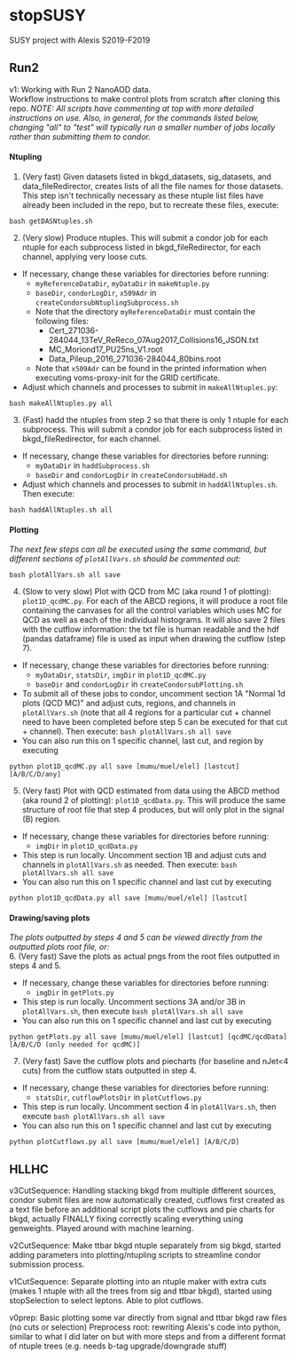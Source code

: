 # stopSUSY
SUSY project with Alexis S2019-F2019

## Run2
v1: Working with Run 2 NanoAOD data.  
Workflow instructions to make control plots from scratch after cloning this repo. _NOTE: All scripts have commenting at top with more detailed instructions on use. Also, in general, for the commands listed below, changing "all" to "test" will typically run a smaller number of jobs locally rather than submitting them to condor._  
#### Ntupling
1. (Very fast) Given datasets listed in bkgd_datasets, sig_datasets, and data_fileRedirector, creates lists of all the file names for those datasets. This step isn't technically necessary as these ntuple list files have already been included in the repo, but to recreate these files, execute:
```
bash getDASNtuples.sh
```
2. (Very slow) Produce ntuples. This will submit a condor job for each ntuple for each subprocess listed in bkgd_fileRedirector, for each channel, applying very loose cuts. 
- If necessary, change these variables for directories before running:
  - `myReferenceDataDir`, `myDataDir` in `makeNtuple.py`
  - `baseDir`, `condorLogDir`, `x509Adr` in `createCondorsubNtuplingSubprocess.sh`
  - Note that the directory `myReferenceDataDir` must contain the following files:
    - Cert_271036-284044_13TeV_ReReco_07Aug2017_Collisions16_JSON.txt
    - MC_Moriond17_PU25ns_V1.root
    - Data_Pileup_2016_271036-284044_80bins.root
  - Note that `x509Adr` can be found in the printed information when executing voms-proxy-init for the GRID certificate.
- Adjust which channels and processes to submit in `makeAllNtuples.py`:
```
bash makeAllNtuples.py all
```
3. (Fast) hadd the ntuples from step 2 so that there is only 1 ntuple for each subprocess. This will submit a condor job for each subprocess listed in bkgd_fileRedirector, for each channel.
- If necessary, change these variables for directories before running:
  - `myDataDir` in `haddSubprocess.sh`
  - `baseDir` and `condorLogDir` in `createCondorsubHadd.sh`
- Adjust which channels and processes to submit in `haddAllNtuples.sh`. Then execute:
```
bash haddAllNtuples.sh all
```
#### Plotting
_The next few steps can all be executed using the same command, but different sections of `plotAllVars.sh` should be commented out:_
```
bash plotAllVars.sh all save
```
4. (Slow to very slow) Plot with QCD from MC (aka round 1 of plotting): `plot1D_qcdMC.py`. For each of the ABCD regions, it will produce a root file containing the canvases for all the control variables which uses MC for QCD as well as each of the individual histograms. It will also save 2 files with the cutflow information: the txt file is human readable and the hdf (pandas dataframe) file is used as input when drawing the cutflow (step 7).
- If necessary, change these variables for directories before running:
  - `myDataDir`, `statsDir`, `imgDir` in `plot1D_qcdMC.py`
  - `baseDir` and `condorLogDir` in `createCondorsubPlotting.sh`
- To submit all of these jobs to condor, uncomment section 1A "Normal 1d plots (QCD MC)" and adjust cuts, regions, and channels in `plotAllVars.sh` (note that all 4 regions for a particular cut + channel need to have been completed before step 5 can be executed for that cut + channel). Then execute: `bash plotAllVars.sh all save`
- You can also run this on 1 specific channel, last cut, and region by executing
```
python plot1D_qcdMC.py all save [mumu/muel/elel] [lastcut] [A/B/C/D/any]
```
5. (Very fast) Plot with QCD estimated from data using the ABCD method (aka round 2 of plotting): `plot1D_qcdData.py`. This will produce the same structure of root file that step 4 produces, but will only plot in the signal (B) region.
- If necessary, change these variables for directories before running:
  - `imgDir` in `plot1D_qcdData.py`
- This step is run locally. Uncomment section 1B and adjust cuts and channels in `plotAllVars.sh` as needed. Then execute: `bash plotAllVars.sh all save`
- You can also run this on 1 specific channel and last cut by executing
```
python plot1D_qcdData.py all save [mumu/muel/elel] [lastcut]
```
#### Drawing/saving plots
_The plots outputted by steps 4 and 5 can be viewed directly from the outputted plots root file, or:_  
6. (Very fast) Save the plots as actual pngs from the root files outputted in steps 4 and 5.
- If necessary, change these variables for directories before running:
  - `imgDir` in `getPlots.py`
- This step is run locally. Uncomment sections 3A and/or 3B in `plotAllVars.sh`, then execute `bash plotAllVars.sh all save`
- You can also run this on 1 specific channel and last cut by executing
```
python getPlots.py all save [mumu/muel/elel] [lastcut] [qcdMC/qcdData] [A/B/C/D (only needed for qcdMC)]
```
7. (Very fast) Save the cutflow plots and piecharts (for baseline and nJet<4 cuts) from the cutflow stats outputted in step 4.
- If necessary, change these variables for directories before running:
  - `statsDir`, `cutflowPlotsDir` in `plotCutflows.py`
- This step is run locally. Uncomment section 4 in `plotAllVars.sh`, then execute `bash plotAllVars.sh all save` 
- You can also run this on 1 specific channel and last cut by executing
```
python plotCutflows.py all save [mumu/muel/elel] [A/B/C/D]
```

## HLLHC
v3CutSequence:
Handling stacking bkgd from multiple different sources, condor submit files are now automatically created, cutflows first created as a text file before an additional script plots the cutflows and pie charts for bkgd, actually FINALLY fixing correctly scaling everything using genweights.
Played around with machine learning.

v2CutSequence:
Make ttbar bkgd ntuple separately from sig bkgd, started adding parameters into plotting/ntupling scripts to streamline condor submission process.

v1CutSequence:
Separate plotting into an ntuple maker with extra cuts (makes 1 ntuple with all the trees from sig and ttbar bkgd), started using stopSelection to select leptons. Able to plot cutflows.

v0prep:
Basic plotting some var directly from signal and ttbar bkgd raw files (no cuts or selection)
Preprocess root: rewriting Alexis's code into python, similar to what I did later on but with more steps and from a different format of ntuple trees (e.g. needs b-tag upgrade/downgrade stuff)
